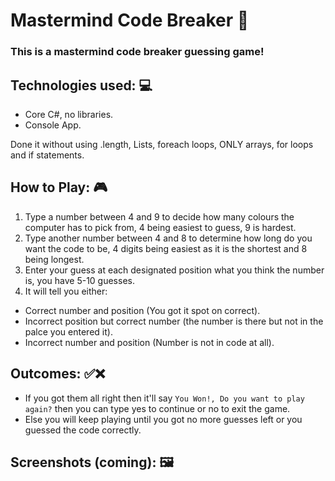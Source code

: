 # Mastermind Code Breaker 🔢

### This is a mastermind code breaker guessing game!

## Technologies used: 💻

* Core C#, no libraries.  
* Console App.

Done it without using .length, Lists, foreach loops, ONLY arrays, for loops and if statements.

## How to Play: 🎮

1. Type a number between 4 and 9 to decide how many colours the computer has to pick from, 4 being easiest to guess, 9 is hardest.
2. Type another number between 4 and 8 to determine how long do you want the code to be, 4 digits being easiest as it is the shortest and 8 being longest.
3. Enter your guess at each designated position what you think the number is, you have 5-10 guesses.
4. It will tell you either:

* Correct number and position (You got it spot on correct).
* Incorrect position but correct number (the number is there but not in the palce you entered it).
* Incorrect number and position (Number is not in code at all).

## Outcomes: ✅❌

* If you got them all right then it'll say `You Won!, Do you want to play again?` then you can type yes to continue or no to exit the game.
* Else you will keep playing until you got no more guesses left or you guessed the code correctly.

## Screenshots (coming): 🖼

